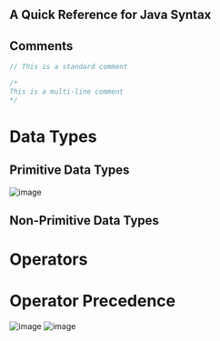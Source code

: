 ## A Quick Reference for Java Syntax

## Comments
```JAVA
// This is a standard comment

/*
This is a multi-line comment
*/
```

# Data Types

## Primitive Data Types
![image](https://user-images.githubusercontent.com/70488531/120082437-20527d80-c091-11eb-9045-f6399571af36.png)

## Non-Primitive Data Types

# Operators

# Operator Precedence
![image](https://user-images.githubusercontent.com/70488531/120082488-5ee83800-c091-11eb-8081-647a6fd02dc8.png)
![image](https://user-images.githubusercontent.com/70488531/120082493-6576af80-c091-11eb-8050-e575af1f6874.png)
